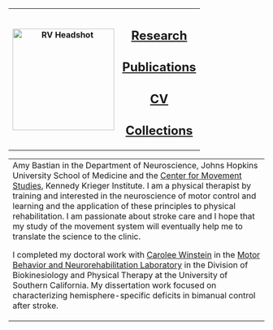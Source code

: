 <!-- ---
# 
# title: Rini Varghese
--- -->

<table><th align="center">
  <p><img width="200" src="https://raw.githubusercontent.com/rinivarg/rinivarg.github.io/main/_data/RVarghese_professional-removebg_smaller_even.jpg" 
  alt="RV Headshot" align="middle">
</p></th>
<th align="center">
<h2 align="center"><a href="http://rinivarg.github.io/research/">Research</a></h2>
<h2 align="center"><a href="http://rinivarg.github.io/publications/">Publications</a></h2>
<h2 align="center"><a href="http://rinivarg.github.io/cv/">CV</a></h2>
<h2 align="center"><a href="http://rinivarg.github.io/collections/">Collections</a></h2>
</th>  
  
<table><tr><td colspan=2 align="center>
      
I am a postdoc with <a href="https://www.hopkinsmedicine.org/profiles/details/amy-bastian">Amy Bastian</a> in the Department of Neuroscience, Johns Hopkins University School of Medicine and the <a href="https://www.kennedykrieger.org/research/centers-labs-cores/center-for-movement-studies">Center for Movement Studies</a>, Kennedy Krieger Institute. I am a physical therapist by training and interested in the neuroscience of motor control and learning and the application of these principles to physical rehabilitation. I am passionate about stroke care and I hope that my study of the movement system will eventually help me to translate the science to the clinic. 

I completed my doctoral work with <a href="https://pt.usc.edu/faculty/carolee-j-winstein-phd-pt-fapta/">Carolee Winstein</a> in the <a href="https://www.mbnl.usc.edu">Motor Behavior and Neurorehabilitation Laboratory</a> in the Division of Biokinesiology and Physical Therapy at the University of Southern California. My dissertation work focused on characterizing hemisphere-specific deficits in bimanual control after stroke.
      
</td></tr></table>

